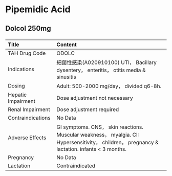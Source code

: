 # Pipemidic Acid

## Dolcol 250mg

##### 

| Title              | Content                                                                                                                                      |
|:-------------------|:---------------------------------------------------------------------------------------------------------------------------------------------|
| TAH Drug Code      | ODOLC                                                                                                                                        |
| Indications        | 細菌性感染(A020910100) UTI， Bacillary dysentery， enteritis， otitis media & sinusitis                                                      |
| Dosing             | Adult: 500-2000 mg/day， divided q6-8h.                                                                                                      |
| Hepatic Impairment | Dose adjustment not necessary                                                                                                                |
| Renal Impairment   | Dose adjustment required                                                                                                                     |
| Contraindications  | No Data                                                                                                                                      |
| Adverse Effects    | GI symptoms. CNS， skin reactions. Muscular weakness， myalgia. CI: Hypersensitivity， children， pregnancy & lactation. infants < 3 months. |
| Pregnancy          | No Data                                                                                                                                      |
| Lactation          | Contraindicated                                                                                                                              |

